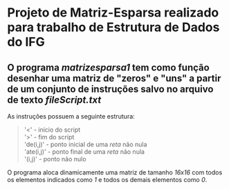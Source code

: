 # Projeto de Matriz-Esparsa realizado para trabalho de Estrutura de Dados do IFG

## O programa *matrizesparsa1* tem como função desenhar uma matriz de "zeros" e "uns" a partir de um conjunto de instruções salvo no arquivo de texto *fileScript.txt*

As instruções possuem a seguinte estrutura:

> '<' - início do script                
> '>' - fim do script       
> 'de(i,j)' - ponto inicial de uma *reta* não nula         
> 'ate(i,j)' - ponto final de uma *reta* não nula   
> '(i,j)' - ponto não nulo

O programa aloca dinamicamente uma matriz de tamanho *16x16* com todos os elementos indicados como *1* e todos os demais elementos como *0*.
 

